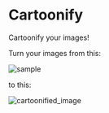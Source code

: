 # Cartoonify
Cartoonify your images!

Turn your images from this:

![sample](https://user-images.githubusercontent.com/64155771/173178975-d415ac3f-e6be-4929-8f1d-db91680f0048.jpg)


to this:

![cartoonified_image](https://user-images.githubusercontent.com/64155771/173178986-b2fe8a25-9d7c-45f4-bff9-48ef4aa4d365.jpg)
